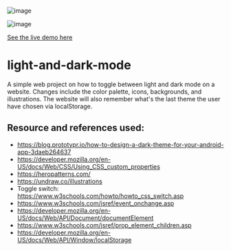 ![image](https://user-images.githubusercontent.com/55536824/196636966-7f98f399-7738-44a5-8788-9549d75b10fd.png)

![image](https://user-images.githubusercontent.com/55536824/196637015-31371159-2385-48ed-b401-e5cdb1da56fb.png)

[See the live demo here](https://rifkyzena.github.io/light-and-dark-mode/)

# light-and-dark-mode
A simple web project on how to toggle between light and dark mode on a website. Changes include the color palette, icons, backgrounds, and illustrations.
The website will also remember what's the last theme the user have chosen via localStorage.

## Resource and references used:
- https://blog.prototypr.io/how-to-design-a-dark-theme-for-your-android-app-3daeb264637
- https://developer.mozilla.org/en-US/docs/Web/CSS/Using_CSS_custom_properties
- https://heropatterns.com/
- https://undraw.co/illustrations
- Toggle switch: https://www.w3schools.com/howto/howto_css_switch.asp
- https://www.w3schools.com/jsref/event_onchange.asp
- https://developer.mozilla.org/en-US/docs/Web/API/Document/documentElement
- https://www.w3schools.com/jsref/prop_element_children.asp
- https://developer.mozilla.org/en-US/docs/Web/API/Window/localStorage
